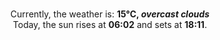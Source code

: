 <p  align="center"><br/>Currently, the weather is: <b> 15°C, <i>overcast clouds</i></b></br>Today, the sun rises at <b>06:02</b> and sets at <b>18:11</b>.</p>